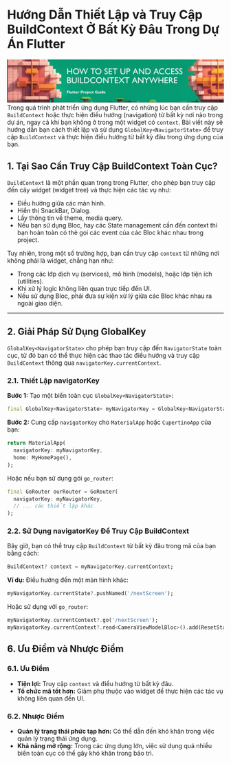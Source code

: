 # **Hướng Dẫn Thiết Lập và Truy Cập BuildContext Ở Bất Kỳ Đâu Trong Dự Án Flutter**

![image1.jpeg](image1.jpeg)
Trong quá trình phát triển ứng dụng Flutter, có những lúc bạn cần truy cập `BuildContext` hoặc thực hiện điều hướng (navigation) từ bất kỳ nơi nào trong dự án, ngay cả khi bạn không ở trong một widget có `context`. Bài viết này sẽ hướng dẫn bạn cách thiết lập và sử dụng `GlobalKey<NavigatorState>` để truy cập `BuildContext` và thực hiện điều hướng từ bất kỳ đâu trong ứng dụng của bạn.

## **1. Tại Sao Cần Truy Cập BuildContext Toàn Cục?**

`BuildContext` là một phần quan trọng trong Flutter, cho phép bạn truy cập đến cây widget (widget tree) và thực hiện các tác vụ như:

- Điều hướng giữa các màn hình.
- Hiển thị SnackBar, Dialog.
- Lấy thông tin về theme, media query.
- Nếu bạn sử dụng Bloc, hay các State management cần đến context thì bạn hoàn toàn có thẻ gọi các event của các Bloc khác nhau trong project. 

Tuy nhiên, trong một số trường hợp, bạn cần truy cập `context` từ những nơi không phải là widget, chẳng hạn như:

- Trong các lớp dịch vụ (services), mô hình (models), hoặc lớp tiện ích (utilities).
- Khi xử lý logic không liên quan trực tiếp đến UI.
- Nếu sử dụng Bloc, phải đưa sự kiện xử lý giữa các Bloc khác nhau ra ngoài giao diện. 

---

## **2. Giải Pháp Sử Dụng GlobalKey<NavigatorState>**

`GlobalKey<NavigatorState>` cho phép bạn truy cập đến `NavigatorState` toàn cục, từ đó bạn có thể thực hiện các thao tác điều hướng và truy cập `BuildContext` thông qua `navigatorKey.currentContext`.

### **2.1. Thiết Lập navigatorKey**

**Bước 1:** Tạo một biến toàn cục `GlobalKey<NavigatorState>`:

```dart
final GlobalKey<NavigatorState> myNavigatorKey = GlobalKey<NavigatorState>();
```

**Bước 2:** Cung cấp `navigatorKey` cho `MaterialApp` hoặc `CupertinoApp` của bạn:

```dart
return MaterialApp(
  navigatorKey: myNavigatorKey,
  home: MyHomePage(),
);
```

Hoặc nếu bạn sử dụng gói `go_router`:

```dart
final GoRouter ourRouter = GoRouter(
  navigatorKey: myNavigatorKey,
  // ... các thiết lập khác
);
```

### **2.2. Sử Dụng navigatorKey Để Truy Cập BuildContext**

Bây giờ, bạn có thể truy cập `BuildContext` từ bất kỳ đâu trong mã của bạn bằng cách:

```dart
BuildContext? context = myNavigatorKey.currentContext;
```

**Ví dụ:** Điều hướng đến một màn hình khác:

```dart
myNavigatorKey.currentState?.pushNamed('/nextScreen');

```

Hoặc sử dụng với `go_router`:

```dart
myNavigatorKey.currentContext?.go('/nextScreen');
myNavigatorKey.currentContext?.read<CameraViewModelBloc>().add(ResetState());
```

## **6. Ưu Điểm và Nhược Điểm**

### **6.1. Ưu Điểm**

- **Tiện lợi:** Truy cập `context` và điều hướng từ bất kỳ đâu.
- **Tổ chức mã tốt hơn:** Giảm phụ thuộc vào widget để thực hiện các tác vụ không liên quan đến UI.

### **6.2. Nhược Điểm**

- **Quản lý trạng thái phức tạp hơn:** Có thể dẫn đến khó khăn trong việc quản lý trạng thái ứng dụng.
- **Khả năng mở rộng:** Trong các ứng dụng lớn, việc sử dụng quá nhiều biến toàn cục có thể gây khó khăn trong bảo trì.


